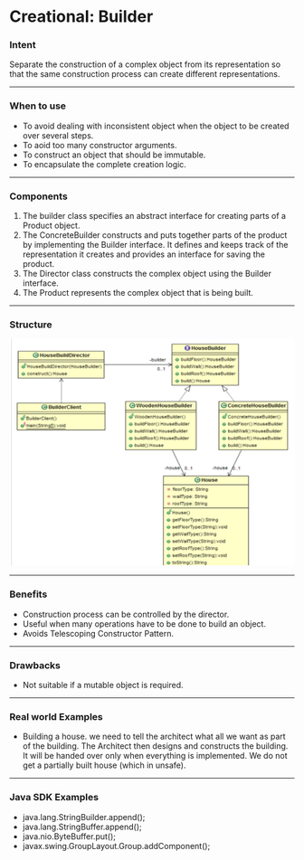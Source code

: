 # Creational: Builder
### Intent

Separate the construction of a complex object from its representation so that the same construction process can create different representations.

---
### When to use

* To avoid dealing with inconsistent object when the object to be created over several steps.
* To aoid too many constructor arguments.
* To construct an object that should be immutable.
* To encapsulate the complete creation logic.

---
### Components

1. The builder class specifies an abstract interface for creating parts of a Product object.
2. The ConcreteBuilder constructs and puts together parts of the product by implementing the Builder interface. It defines and keeps track of the representation it creates and provides an interface for saving the product.
3. The Director class constructs the complex object using the Builder interface.
4. The Product represents the complex object that is being built.

---
### Structure

<img src="./creational_builder.jpg" width="600" height="400">

---
### Benefits

* Construction process can be controlled by the director.
* Useful when many operations have to be done to build an object.
* Avoids Telescoping Constructor Pattern.

---
### Drawbacks

* Not suitable if a mutable object is required.

---
### Real world Examples

* Building a house. we need to tell the architect what all we want as part of the building. The Architect then designs and constructs the building. It will be 
handed over only when everything is implemented. We do not get a partially built house (which in unsafe).

--- 
### Java SDK Examples

* java.lang.StringBuilder.append();
* java.lang.StringBuffer.append();
* java.nio.ByteBuffer.put();
* javax.swing.GroupLayout.Group.addComponent();
